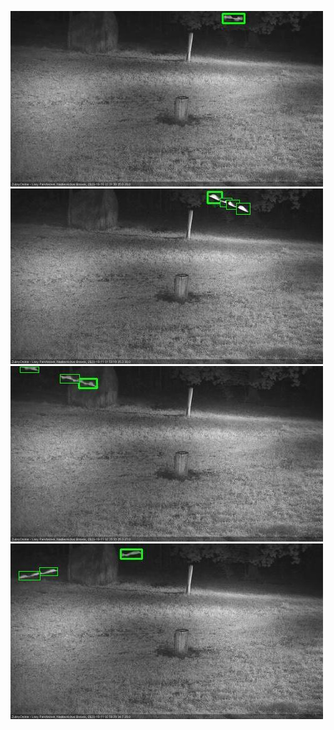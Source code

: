 ![20201010-223008-224009](in2/20201010/20201010-223008-224009_0_.jpg)
![20201011-014140-015145](in2/20201011/20201011-014140-015145_0_.jpg)
![20201011-023236-024240](in2/20201011/20201011-023236-024240_0_.jpg)
![20201011-025257-030302](in2/20201011/20201011-025257-030302_0_.jpg)
